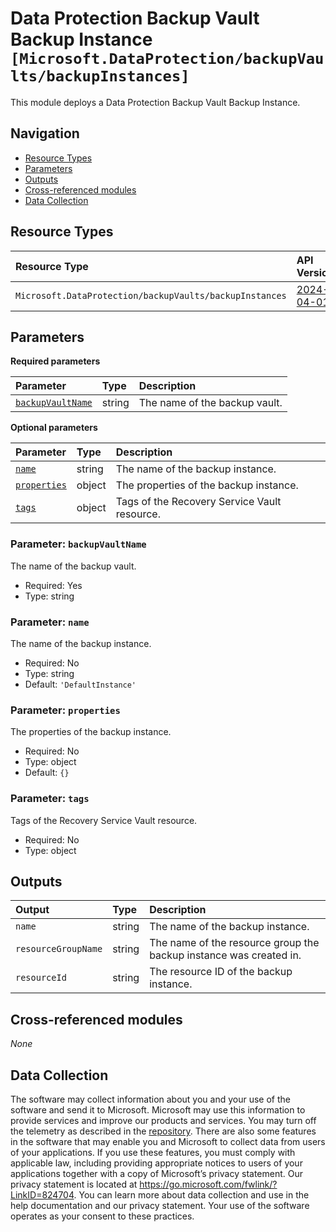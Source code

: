 # Data Protection Backup Vault Backup Instance `[Microsoft.DataProtection/backupVaults/backupInstances]`

This module deploys a Data Protection Backup Vault Backup Instance.

## Navigation

- [Resource Types](#Resource-Types)
- [Parameters](#Parameters)
- [Outputs](#Outputs)
- [Cross-referenced modules](#Cross-referenced-modules)
- [Data Collection](#Data-Collection)

## Resource Types

| Resource Type | API Version |
| :-- | :-- |
| `Microsoft.DataProtection/backupVaults/backupInstances` | [2024-04-01](https://learn.microsoft.com/en-us/azure/templates/Microsoft.DataProtection/backupVaults/backupInstances) |

## Parameters

**Required parameters**

| Parameter | Type | Description |
| :-- | :-- | :-- |
| [`backupVaultName`](#parameter-backupvaultname) | string | The name of the backup vault. |

**Optional parameters**

| Parameter | Type | Description |
| :-- | :-- | :-- |
| [`name`](#parameter-name) | string | The name of the backup instance. |
| [`properties`](#parameter-properties) | object | The properties of the backup instance. |
| [`tags`](#parameter-tags) | object | Tags of the Recovery Service Vault resource. |

### Parameter: `backupVaultName`

The name of the backup vault.

- Required: Yes
- Type: string

### Parameter: `name`

The name of the backup instance.

- Required: No
- Type: string
- Default: `'DefaultInstance'`

### Parameter: `properties`

The properties of the backup instance.

- Required: No
- Type: object
- Default: `{}`

### Parameter: `tags`

Tags of the Recovery Service Vault resource.

- Required: No
- Type: object


## Outputs

| Output | Type | Description |
| :-- | :-- | :-- |
| `name` | string | The name of the backup instance. |
| `resourceGroupName` | string | The name of the resource group the backup instance was created in. |
| `resourceId` | string | The resource ID of the backup instance. |

## Cross-referenced modules

_None_

## Data Collection

The software may collect information about you and your use of the software and send it to Microsoft. Microsoft may use this information to provide services and improve our products and services. You may turn off the telemetry as described in the [repository](https://aka.ms/avm/telemetry). There are also some features in the software that may enable you and Microsoft to collect data from users of your applications. If you use these features, you must comply with applicable law, including providing appropriate notices to users of your applications together with a copy of Microsoft’s privacy statement. Our privacy statement is located at <https://go.microsoft.com/fwlink/?LinkID=824704>. You can learn more about data collection and use in the help documentation and our privacy statement. Your use of the software operates as your consent to these practices.
